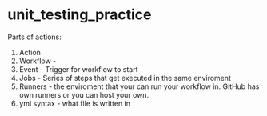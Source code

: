 # unit_testing_practice 

Parts of actions:
1. Action
2. Workflow - 
3. Event - Trigger for workflow to start
4. Jobs - Series of steps that get executed in the same enviroment
5. Runners - the enviroment that your can run your workflow in. GitHub has own runners or you can host your own.
6. yml syntax - what file is written in
